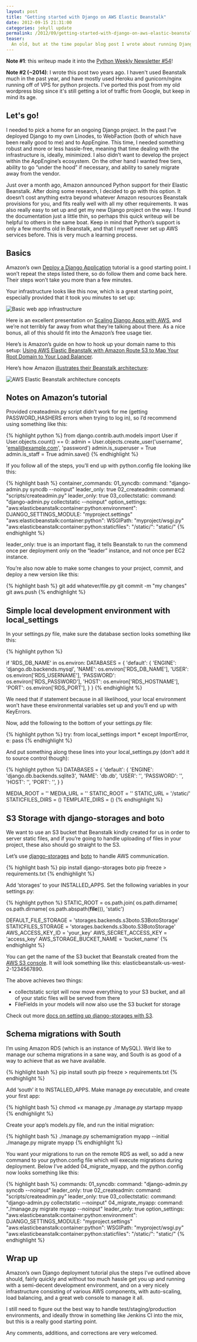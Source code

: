```yaml
---
layout: post
title: "Getting started with Django on AWS Elastic Beanstalk"
date: 2012-09-15 21:31:00
categories: jekyll update
permalink: /2012/09/getting-started-with-django-on-aws-elastic-beanstalk/
teaser:
  An old, but at the time popular blog post I wrote about running Django apps on AWS.
---
```

**Note #1**: this writeup made it into the [Python Weekly Newsletter #54](http://t.co/b4gwDd6M)!

**Note #2 (~2014)**: I wrote this post two years ago. I haven't used Beanstalk much in the past year, and have mostly used Heroku and gunicorn/nginx running off of VPS for python projects. I've ported this post from my old wordpress blog since it's still getting a lot of traffic from Google, but keep in mind its age.

Let's go!
---

I needed to pick a home for an ongoing Django project. In the past I’ve deployed Django to my own Linodes, to WebFaction (both of which have been really good to me) and to AppEngine. This time, I needed something robust and more or less hassle-free, meaning that time dealing with the infrastructure is, ideally, minimized. I also didn’t want to develop the project within the AppEngine’s ecosystem. On the other hand I wanted free tiers, ability to go “under the hood” if necessary, and ability to sanely migrate away from the vendor.

Just over a month ago, Amazon announced Python support for their Elastic Beanstalk. After doing some research, I decided to go with this option. It doesn’t cost anything extra beyond whatever Amazon resources Beanstalk provisions for you, and fits really well with all my other requirements. It was also really easy to set up and get my new Django project on the way. I found the documentation just a little thin, so perhaps this quick writeup will be helpful to others in the same boat. Keep in mind that Python’s support is only a few months old in Beanstalk, and that I myself never set up AWS services before. This is very much a learning process.

Basics
---
Amazon’s own [Deploy a Django Application](http://docs.amazonwebservices.com/elasticbeanstalk/latest/dg/create_deploy_Python_django.html) tutorial is a good starting point. I won’t repeat the steps listed there, so do follow them and come back here. Their steps won’t take you more than a few minutes.

Your infrastructure looks like this now, which is a great starting point, especially provided that it took you minutes to set up:

![Basic web app infrastructure](http://i.imgur.com/dilbbTM.png)

Here is an excellent presentation on [Scaling Django Apps with AWS](http://www.scribd.com/doc/54883641/Scaling-Django-Apps-With-Amazon-AWS), and we’re not terribly far away from what they’re talking about there. As a nice bonus, all of this should fit into the Amazon’s free usage tier.

Here’s is Amazon’s guide on how to hook up your domain name to this setup: [Using AWS Elastic Beanstalk with Amazon Route 53 to Map Your Root Domain to Your Load Balancer](http://docs.amazonwebservices.com/elasticbeanstalk/latest/dg/AWSHowTo.Route53.html).

Here’s how Amazon [illustrates their Beanstalk architecture](http://docs.amazonwebservices.com/elasticbeanstalk/latest/dg/concepts.concepts.architecture.html):

![AWS Elastic Beanstalk architecture concepts](http://i.imgur.com/AbLE23E.gif)

Notes on Amazon’s tutorial
---

Provided createadmin.py script didn’t work for me (getting PASSWORD_HASHERS errors when trying to log in), so I’d recommend using something like this:

{% highlight python %}
from django.contrib.auth.models import User
if User.objects.count() == 0:
    admin = User.objects.create_user('username', 'email@example.com', 'password')
    admin.is_superuser = True
    admin.is_staff = True
    admin.save()
{% endhighlight %}

If you follow all of the steps, you’ll end up with python.config file looking like this:

{% highlight bash %}
container_commands:
 01_syncdb:
  command: "django-admin.py syncdb --noinput"
  leader_only: true
 02_createadmin:
  command: "scripts/createadmin.py"
  leader_only: true
 03_collectstatic:
  command: "django-admin.py collectstatic --noinput"
option_settings:
 "aws:elasticbeanstalk:container:python:environment":
  DJANGO_SETTINGS_MODULE: "myproject.settings"
 "aws:elasticbeanstalk:container:python":
  WSGIPath: "myproject/wsgi.py"
 "aws:elasticbeanstalk:container:python:staticfiles":
  "/static/": "static/"
{% endhighlight %}

leader_only: true is an important flag, it tells Beanstalk to run the commend once per deployment only on the “leader” instance, and not once per EC2 instance.

You’re also now able to make some changes to your project, commit, and deploy a new version like this:

{% highlight bash %}
git add whatever/file.py
git commit -m "my changes"
git aws.push
{% endhighlight %}

Simple local development environment with local_settings
---

In your settings.py file, make sure the database section looks something like this:

{% highlight python %}

if 'RDS_DB_NAME' in os.environ:
 DATABASES = {
  'default': {
  'ENGINE': 'django.db.backends.mysql',
  'NAME': os.environ['RDS_DB_NAME'],
  'USER': os.environ['RDS_USERNAME'],
  'PASSWORD': os.environ['RDS_PASSWORD'],
  'HOST': os.environ['RDS_HOSTNAME'],
  'PORT': os.environ['RDS_PORT'],
  }
 }
{% endhighlight %}

We need that if statement because in all likelihood, your local environment won’t have these environmental variables set up and you’ll end up with KeyErrors.

Now, add the following to the bottom of your settings.py file:

{% highlight python %}
try:
 from local_settings import *
except ImportError, e:
 pass
{% endhighlight %}

And put something along these lines into your local_settings.py (don’t add it to source control though):

{% highlight python %}
DATABASES = {
 'default': {
  'ENGINE': 'django.db.backends.sqlite3',
  'NAME': 'db.db',
  'USER': '',
  'PASSWORD': '',
  'HOST': '',
  'PORT': '',
 }
}

MEDIA_ROOT = ''
MEDIA_URL = ''
STATIC_ROOT = ''
STATIC_URL = '/static/'
STATICFILES_DIRS = ()
TEMPLATE_DIRS = ()
{% endhighlight %}

S3 Storage with django-storages and boto
---

We want to use an S3 bucket that Beanstalk kindly created for us in order to server static files, and if you’re going to handle uploading of files in your project, these also should go straight to the S3.

Let’s use [django-storages](http://django-storages.readthedocs.org/en/latest/index.html) and [boto](https://github.com/boto/boto) to handle AWS communication.

{% highlight bash %}
pip install django-storages boto
pip freeze > requirements.txt
{% endhighlight %}

Add ‘storages’ to your INSTALLED_APPS. Set the following variables in your settings.py:

{% highlight python %}
STATIC_ROOT = os.path.join(
 os.path.dirname(
  os.path.dirname(
   os.path.abspath(__file__))), 'static')

DEFAULT_FILE_STORAGE = 'storages.backends.s3boto.S3BotoStorage'
STATICFILES_STORAGE = 'storages.backends.s3boto.S3BotoStorage'
AWS_ACCESS_KEY_ID = 'your_key'
AWS_SECRET_ACCESS_KEY = 'access_key'
AWS_STORAGE_BUCKET_NAME = 'bucket_name'
{% endhighlight %}

You can get the name of the S3 bucket that Beanstalk created from the [AWS S3 console](https://console.aws.amazon.com/s3/home). It will look something like this: elasticbeanstalk-us-west-2-1234567890.

The above achieves two things:

* collectstatic script will now move everything to your S3 bucket, and all of your static files will be served from there
* FileFields in your models will now also use the S3 bucket for storage

Check out more [docs on setting up django-storages with S3](http://django-storages.readthedocs.org/en/latest/backends/amazon-S3.html).

Schema migrations with South
---

I’m using Amazon RDS (which is an instance of MySQL). We’d like to manage our schema migrations in a sane way, and South is as good of a way to achieve that as we have available.

{% highlight bash %}
pip install south
pip freeze > requirements.txt
{% endhighlight %}

Add ‘south’ it to INSTALLED_APPS. Make manage.py executable, and create your first app:

{% highlight bash %}
chmod +x manage.py
./manage.py startapp myapp
{% endhighlight %}

Create your app’s models.py file, and run the initial migration:

{% highlight bash %}
./manage.py schemamigration myapp --initial
./manage.py migrate myapp
{% endhighlight %}

You want your migrations to run on the remote RDS as well, so add a new command to your python.config file which will execute migrations during deployment. Below I’ve added 04_migrate_myapp, and the python.config now looks something like this:

{% highlight bash %}
commands:
 01_syncdb:
  command: "django-admin.py syncdb --noinput"
  leader_only: true
 02_createadmin:
  command: "scripts/createadmin.py"
  leader_only: true
 03_collectstatic:
  command: "django-admin.py collectstatic --noinput"
 04_migrate_myapp:
  command: "./manage.py migrate myapp --noinput"
  leader_only: true
option_settings:
 "aws:elasticbeanstalk:container:python:environment":
  DJANGO_SETTINGS_MODULE: "myproject.settings"
 "aws:elasticbeanstalk:container:python":
  WSGIPath: "myproject/wsgi.py"
 "aws:elasticbeanstalk:container:python:staticfiles":
  "/static/": "static/"
{% endhighlight %}

Wrap up
---

Amazon’s own Django deployment tutorial plus the steps I’ve outlined above should, fairly  quickly and without too much hassle get you up and running with a semi-decent development environment, and on a very nicely infrastructure consisting of various AWS components, with auto-scaling, load balancing, and a great web console to manage it all.

I still need to figure out the best way to handle test/staging/production environments, and ideally throw in something like Jenkins CI into the mix, but this is a really good starting point.

Any comments, additions, and corrections are very welcomed.
